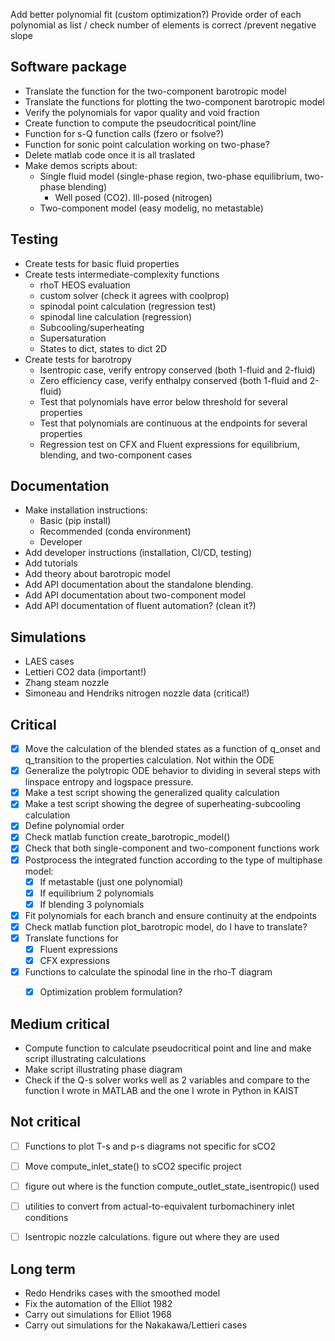 
Add better polynomial fit (custom optimization?)
Provide order of each polynomial as list / check number of elements is correct /prevent negative slope

## Software package
- Translate the function for the two-component barotropic model
- Translate the functions for plotting the two-component barotropic model
- Verify the polynomials for vapor quality and void fraction
- Create function to compute the pseudocritical point/line
- Function for s-Q function calls (fzero or fsolve?)
- Function for sonic point calculation working on two-phase?
- Delete matlab code once it is all traslated
- Make demos scripts about:
  - Single fluid model (single-phase region, two-phase equilibrium, two-phase blending)
    - Well posed (CO2). Ill-posed (nitrogen)
  - Two-component model (easy modelig, no metastable)


## Testing
- Create tests for basic fluid properties
- Create tests intermediate-complexity functions
  - rhoT HEOS evaluation
  - custom solver (check it agrees with coolprop)
  - spinodal point calculation (regression test)
  - spinodal line calculation (regression)
  - Subcooling/superheating
  - Supersaturation
  - States to dict, states to dict 2D
- Create tests for barotropy
  - Isentropic case, verify entropy conserved (both 1-fluid and 2-fluid)
  - Zero efficiency case, verify enthalpy conserved (both 1-fluid and 2-fluid)
  - Test that polynomials have error below threshold for several properties
  - Test that polynomials are continuous at the endpoints for several properties
  - Regression test on CFX and Fluent expressions for equilibrium, blending, and two-component cases

## Documentation
- Make installation instructions:
  - Basic (pip install)
  - Recommended (conda environment)
  - Developer
- Add developer instructions (installation, CI/CD, testing)
- Add tutorials
- Add theory about barotropic model
- Add API documentation about the standalone blending.
- Add API documentation about two-component model
- Add API documentation of fluent automation? (clean it?)




## Simulations

- LAES cases
- Lettieri CO2 data (important!)
- Zhang steam nozzle
- Simoneau and Hendriks nitrogen nozzle data (critical!)



## Critical
- [x] Move the calculation of the blended states as a function of q_onset and q_transition to the properties calculation. Not within the ODE
- [x] Generalize the polytropic ODE behavior to dividing in several steps with linspace entropy and logspace pressure.
- [x] Make a test script showing the generalized quality calculation
- [x] Make a test script showing the degree of superheating-subcooling calculation
- [x] Define polynomial order
- [x] Check matlab function create_barotropic_model()
- [x] Check that both single-component and two-component functions work
- [x] Postprocess the integrated function according to the type of multiphase model:
	- [x] If metastable (just one polynomial)
	- [x] If equilibrium 2 polynomials
	- [x] If blending 3 polynomials
- [x] Fit polynomials for each branch and ensure continuity at the endpoints
- [x] Check matlab function plot_barotropic model, do I have to translate?
- [x] Translate functions for
	- [x] Fluent expressions
	- [x] CFX expressions
- [x] Functions to calculate the spinodal line in the rho-T diagram
	- [x] Optimization problem formulation?



## Medium critical
- Compute function to calculate pseudocritical point and line and make script illustrating calculations
- Make script illustrating phase diagram
- Check if the Q-s solver works well as 2 variables and compare to the function I wrote in MATLAB and the one I wrote in Python in KAIST

## Not critical
- [ ] Functions to plot T-s and p-s diagrams not specific for sCO2
- [ ] Move compute_inlet_state() to sCO2 specific project
- [ ] figure out where is the function compute_outlet_state_isentropic() used
- [ ] utilities to convert from actual-to-equivalent turbomachinery inlet conditions
- [ ] Isentropic nozzle calculations. figure out where they are used



## Long term
- Redo Hendriks cases with the smoothed model
- Fix the automation of the Elliot 1982
- Carry out simulations for Elliot 1968
- Carry out simulations for the Nakakawa/Lettieri cases
